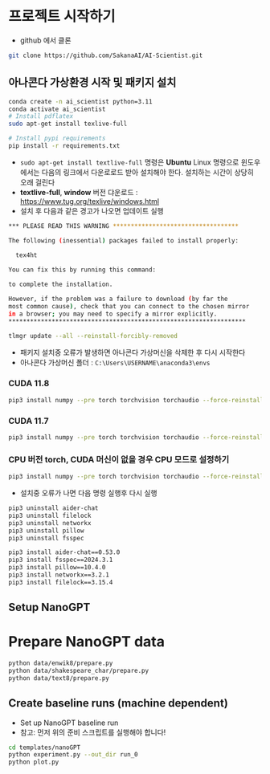 # 프로젝트 시작하기

- github 에서 클론

```bash
git clone https://github.com/SakanaAI/AI-Scientist.git
```

## 아나콘다 가상환경 시작 및 패키지 설치

```bash
conda create -n ai_scientist python=3.11
conda activate ai_scientist
# Install pdflatex
sudo apt-get install texlive-full

# Install pypi requirements
pip install -r requirements.txt
```
- `sudo apt-get install textlive-full` 명령은 **Ubuntu** Linux 명령으로 윈도우에서는 다음의 링크에서 다운로로드 받아 설치해야 한다. 설치하는 시간이 상당히 오래 걸린다
- **textlive-full**, **window** 버전 댜운로드 : https://www.tug.org/texlive/windows.html
- 설치 후 다음과 같은 경고가 나오면 업데이트 실행

```bash
*** PLEASE READ THIS WARNING ***********************************

The following (inessential) packages failed to install properly:

  tex4ht

You can fix this by running this command:
  
to complete the installation.

However, if the problem was a failure to download (by far the
most common cause), check that you can connect to the chosen mirror
in a browser; you may need to specify a mirror explicitly.
******************************************************************
```

```bash
tlmgr update --all --reinstall-forcibly-removed
```



- 패키지 설치중 오류가 발생하면 아나콘다 가상머신을 삭제한 후 다시 시작한다
- 아나콘다 가상머신 폴더 : `C:\Users\USERNAME\anaconda3\envs`

### CUDA 11.8

```bash
pip3 install numpy --pre torch torchvision torchaudio --force-reinstall --index-url https://download.pytorch.org/whl/nightly/cu118
```

### CUDA 11.7

```bash
pip3 install numpy --pre torch torchvision torchaudio --force-reinstall --index-url https://download.pytorch.org/whl/nightly/cu117
```

### CPU 버전 torch, CUDA 머신이 없을 경우 CPU 모드로 설정하기

```bash
pip3 install numpy --pre torch torchvision torchaudio --force-reinstall --index-url https://download.pytorch.org/whl/nightly/cpu
```

- 설치중 오류가 나면 다음 명령 실행후 다시 실행

```bash
pip3 uninstall aider-chat
pip3 uninstall filelock
pip3 uninstall networkx
pip3 uninstall pillow
pip3 uninstall fsspec

pip3 install aider-chat==0.53.0
pip3 install fsspec==2024.3.1
pip3 install pillow==10.4.0
pip3 install networkx==3.2.1
pip3 install filelock==3.15.4
```

## Setup NanoGPT

# Prepare NanoGPT data

```bash
python data/enwik8/prepare.py
python data/shakespeare_char/prepare.py
python data/text8/prepare.py
```

## Create baseline runs (machine dependent)

- Set up NanoGPT baseline run
- 참고: 먼저 위의 준비 스크립트를 실행해야 합니다!

```bash
cd templates/nanoGPT
python experiment.py --out_dir run_0
python plot.py
```
